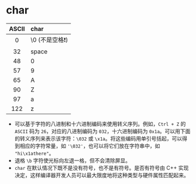 # char

| ASCII | char |
| :---: | :--- |
| 0 | \0 \(不是空格❗️\) |
| 32 | space |
| 48 | 0 |
| 57 | 9 |
| 65 | A |
| 90 | Z |
| 97 | a |
| 122 | z |

* 可以基于字符的八进制和十六进制编码来使用转义序列。例如，`Ctrl + Z` 的 `ASCII` 码为 `26`，对应的八进制编码为 `032`，十六进制编码为 `0x1a`。可以用下面的转义序列来表示该字符：`\032` 或 `\x1a`。将这些编码用单引号括起，可以得到相应的字符常量，如 `'\032'`，也可以将它们放在字符串中，如 `"hi\x1athere"`。
* 退格 `\b` 字符使光标向左退一格，但不会清除屏显。
* `char` 在默认情况下既不是没有符号，也不是有符号。是否有符号由 C++ 实现决定，这样编译器开发人员可以最大限度地将这种类型与硬件属性匹配起来。

